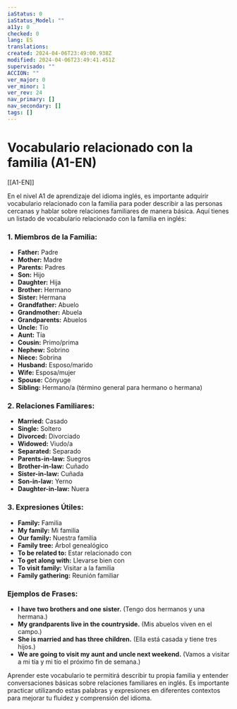 ```yaml
---
iaStatus: 0
iaStatus_Model: ""
a11y: 0
checked: 0
lang: ES
translations: 
created: 2024-04-06T23:49:00.938Z
modified: 2024-04-06T23:49:41.451Z
supervisado: ""
ACCION: ""
ver_major: 0
ver_minor: 1
ver_rev: 24
nav_primary: []
nav_secondary: []
tags: []
---
```

# Vocabulario relacionado con la familia (A1-EN)

[[A1-EN]]

En el nivel A1 de aprendizaje del idioma inglés, es importante adquirir vocabulario relacionado con la familia para poder describir a las personas cercanas y hablar sobre relaciones familiares de manera básica. Aquí tienes un listado de vocabulario relacionado con la familia en inglés:

### 1. Miembros de la Familia:

- **Father:** Padre
- **Mother:** Madre
- **Parents:** Padres
- **Son:** Hijo
- **Daughter:** Hija
- **Brother:** Hermano
- **Sister:** Hermana
- **Grandfather:** Abuelo
- **Grandmother:** Abuela
- **Grandparents:** Abuelos
- **Uncle:** Tío
- **Aunt:** Tía
- **Cousin:** Primo/prima
- **Nephew:** Sobrino
- **Niece:** Sobrina
- **Husband:** Esposo/marido
- **Wife:** Esposa/mujer
- **Spouse:** Cónyuge
- **Sibling:** Hermano/a (término general para hermano o hermana)

### 2. Relaciones Familiares:

- **Married:** Casado
- **Single:** Soltero
- **Divorced:** Divorciado
- **Widowed:** Viudo/a
- **Separated:** Separado
- **Parents-in-law:** Suegros
- **Brother-in-law:** Cuñado
- **Sister-in-law:** Cuñada
- **Son-in-law:** Yerno
- **Daughter-in-law:** Nuera

### 3. Expresiones Útiles:

- **Family:** Familia
- **My family:** Mi familia
- **Our family:** Nuestra familia
- **Family tree:** Árbol genealógico
- **To be related to:** Estar relacionado con
- **To get along with:** Llevarse bien con
- **To visit family:** Visitar a la familia
- **Family gathering:** Reunión familiar

### Ejemplos de Frases:

- **I have two brothers and one sister.** (Tengo dos hermanos y una hermana.)
- **My grandparents live in the countryside.** (Mis abuelos viven en el campo.)
- **She is married and has three children.** (Ella está casada y tiene tres hijos.)
- **We are going to visit my aunt and uncle next weekend.** (Vamos a visitar a mi tía y mi tío el próximo fin de semana.)

Aprender este vocabulario te permitirá describir tu propia familia y entender conversaciones básicas sobre relaciones familiares en inglés. Es importante practicar utilizando estas palabras y expresiones en diferentes contextos para mejorar tu fluidez y comprensión del idioma.